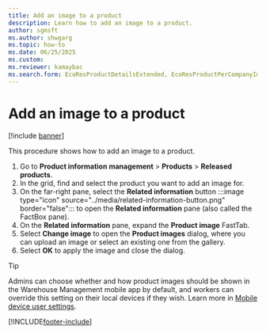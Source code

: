 ```yaml
--- 
title: Add an image to a product
description: Learn how to add an image to a product.
author: sgmsft
ms.author: shwgarg
ms.topic: how-to
ms.date: 06/25/2025
ms.custom:
ms.reviewer: kamaybac
ms.search.form: EcoResProductDetailsExtended, EcoResProductPerCompanyImagePart, EcoResProductImage, DocumentUpload
---
```


# Add an image to a product

[!include [banner](../../includes/banner.md)]

This procedure shows how to add an image to a product.

1. Go to **Product information management** \> **Products** \> **Released products**.
1. In the grid, find and select the product you want to add an image for.
1. On the far-right pane, select the **Related information** button :::image type="icon" source="../media/related-information-button.png" border="false"::: to open the **Related information** pane (also called the FactBox pane).
1. On the **Related information** pane, expand the **Product image** FastTab.
1. Select **Change image** to open the **Product images** dialog, where you can upload an image or select an existing one from the gallery.
1. Select **OK** to apply the image and close the dialog.

> [!TIP]
> Admins can choose whether and how product images should be shown in the Warehouse Management mobile app by default, and workers can override this setting on their local devices if they wish. Learn more in [Mobile device user settings](../../warehousing/mobile-device-user-settings.md).

[!INCLUDE[footer-include](../../../includes/footer-banner.md)]
